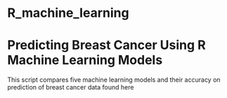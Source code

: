 # R_machine_learning
<h1>Predicting Breast Cancer Using R Machine Learning Models</h1>
<p>This script compares five machine learning models and their accuracy on prediction of breast cancer data found here<a href="http://archive.ics.uci.edu/ml/datasets/Breast+Cancer+Wisconsin+%28Prognostic%29">
